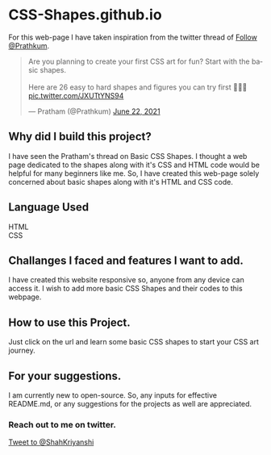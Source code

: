 # CSS-Shapes.github.io
For this web-page I have taken inspiration from the twitter thread of <a href="https://twitter.com/Prathkum?ref_src=twsrc%5Etfw" class="twitter-follow-button" data-show-count="false">Follow @Prathkum</a>. 
<blockquote class="twitter-tweet"><p lang="en" dir="ltr">Are you planning to create your first CSS art for fun? Start with the basic shapes.<br><br>Here are 26 easy to hard shapes and figures you can try first 🧵👇🏻 <a href="https://t.co/JXUTtYNS94">pic.twitter.com/JXUTtYNS94</a></p>&mdash; Pratham (@Prathkum) <a href="https://twitter.com/Prathkum/status/1407411219758202885?ref_src=twsrc%5Etfw">June 22, 2021</a></blockquote>

## Why did I build this project?
I have seen the Pratham's thread on Basic CSS Shapes. I thought a web page dedicated to the shapes along with it's CSS and HTML code would be helpful for many beginners like me. So, I have created this web-page solely concerned about basic shapes along with it's HTML and CSS code. 

## Language Used
HTML </br>
CSS

## Challanges I faced and features I want to add.
I have created this website responsive so, anyone from any device can access it. I wish to add more basic CSS Shapes and their codes to this webpage.

## How to use this Project.
Just click on the url and learn some basic CSS shapes to start your CSS art journey.

## For your suggestions.
I am currently new to open-source. So, any inputs for effective README.md, or any suggestions for the projects as well are appreciated.<br>
### Reach out to me on twitter.
<a href="https://twitter.com/intent/tweet?screen_name=ShahKriyanshi&ref_src=twsrc%5Etfw" class="twitter-mention-button" data-show-count="false">Tweet to @ShahKriyanshi</a>
